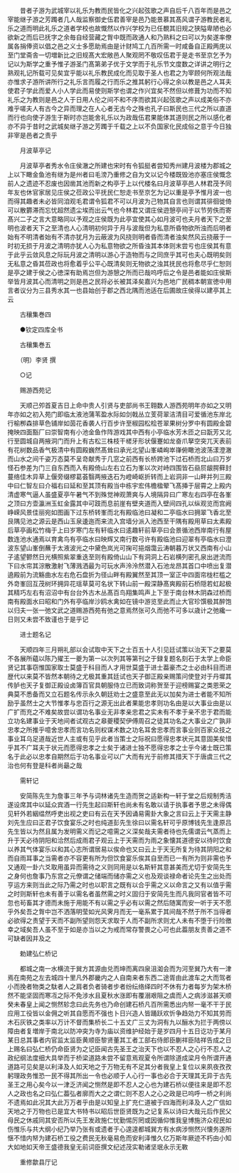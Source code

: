 <!-- { "loadSidebar": true } -->
　　昔者子游为武城宰以礼乐为教而民皆化之兴起弦歌之声自后千八百年而是邑之宰能继子游之芳躅者几人哉监察御史伍君善宰是邑乃能景慕其髙风谓子游教民者礼乐之道而明此礼乐之道者学校也故慨然以作兴学校为已任覩其旧规之狭隘卑陋也必欲新之而后已抚字之余毎自经营藏之胷中既而政通人和乃熟料之曰可以为矣遂率僚属各捐俸资以倡之邑之义士多愿助焉由是计财鸠工凢百所需一时咸备自正殿两庑以至门堂斋舎一切増新比之旧规髙大宏敞邑人聚观罔不敬叹伍君于是走书至京乞予为记以为斯学之重予惟子游圣门髙第弟子优于文学而于礼乐节文度数之详讲之明行之熟观礼记所载可见矣宜乎能以礼乐教民成化而见取于圣人也君之为宰顾何所观法哉亦惟求子游所讲所行之礼乐言而履之行而乐之推其躬行心得之余以教是邑之人耳夫使君子学此而爱人小人学此而易使则斯学也谓之作兴宜矣不然但以修葺为功而不知礼乐之为教则是邑之人于日用人伦之间不和不序而欲其兴起弦歌之声以成美俗不亦难乎嗟夫人有古今之异而理之在人心者无古今之殊也孔子曰斯民也三代之所以直道而行也向使子游生于斯时亦岂能舍礼乐以为政哉伍君果能体其道则民之所以感化者亦不异于昔时之武城矣继子游之芳躅于千载之上以不负国家化民成俗之意于今日独非宰是邑者之责乎

　　月波草亭记

　　月波草亭者秀水令庄侯澈之所建也宋时有令狐挺者尝知秀州建月波楼为郡城之上以下瞰金鱼池有继为是州者曰毛滂乃重修之自为文以记今楼既毁池亦塞庄侯慨念前人之遗迹不忍废也因凿其池而新之构亭于上以代楼名曰月波草亭邑人林君茂予同年友也休官家居见庄侯之莅政公平抚民仁恕走书至京乞为记以重是亭予惟月波一也而得其趣者未必皆同洎观毛君谓令狐君不可以月波为己物其自言也则谓其徘徊徙倚可以散欝滞而忘忧超然遗尘埃而出云气也今林君又谓庄侯逰憩亭间于以节劳佚而寄髙兴二子之言大意略同以予观之庄侯既为此亭宜使其心如月波可也夫月者天下之至明也波者天下之至清也人心清明初何异于月与波哉但为私意所昏物欲所浊而后明者始有不明清者始有不清亦犹月为云蔽波为风挠则明者昏而清者浊矣然风云挠蔽于一时初无损于月波之清明亦犹人心为私意物欲之所昏浊其本体则末尝亏也庄侯其有意于此乎云敛风息之际玩月波之清明以游心于造物而与之同庶乎其可也夫心既明矣则无私意之昏其莅政也将愈着乎公平心既清矣则无物欲之浊其抚民也将愈尽乎仁恕则是亭之建于侯之心徳深有助焉岂但为游憩之所而已哉呜呼后之令是邑者能如庄侯斯举皆月波其心而清明之则是邑之民将必长被其泽矣嘉兴为邑地广民稠本朝宣徳中用言者议分为三县秀水其一也县始创于郡之西北隅而池适在后圃故庄侯得以建亭其上云

　　古穰集巻四

　　●钦定四库全书

　　古穰集巻五

　　（明）李贤 撰

　　○记

　　赐游西苑记

　　天顺己夘首夏吉日上命中贵人引贤与吏部尚书王翱数人游西苑明年亦如之又明年亦如之初入苑门即临太液池蒲苇盈水际如剑戟丛立芰荷翠洁清目可爱循池东岸北行榆栁森排草色铺岸如茵花香袭人行百步许至椒园松桧苍翠果树分罗中有圆殿金碧掩映四面豁厂曰崇智南有小池金鱼作阵游戏其中西有小亭临水芳木匝之曰翫芳又北行至圆城自两掖洞门而升上有古松三株枝干槎牙形状偃蹇如龙奋爪拏空突兀天表前有花树数品香气极清中有圆殿巍然髙耸曰承光北望山峯嶙峋崒嵂俯瞰池波荡漾澄澈而山水之间千姿万态莫不呈竒献秀于几窓之前西有长桥跨池下过石桥而北山曰万岁怪石参差为门三自东西而入有殿倚山左右立石为峯以次对峙四围皆石赑屃龈腭藓封蔓络佳木异草上偃旁缀樛葛荟翳两掖迭石为嶝崎岖折转而上岩洞非一山畔并列三殿中曰仁智左曰介福右曰延和至其顶有殿当中栋宇宏伟檐楹翚飞髙挿于层霄之上殿内清虚寒气逼人虽盛夏亭午暑气不到殊觉神观萧爽与人境隔异曰广寒左右四亭在各峯之顶曰方壶瀛洲玉虹金露其中可跂而息前崖有壁夹道而入壁间四孔以纵观览而宫阙峥嵘风景佳丽宛如图画下过东桥转峯而北有殿临池曰凝和二亭临水曰拥翠飞香北至艮隅见池之源云是西山玉泉逶迤而来流入宫墙分派入池西至干隅有殿用草曰太素殿后草亭画松竹梅于上曰岁寒门左有轩临水曰逺趣轩前草亭曰会景循池西岸南行有屋数连池水通焉以育禽鸟有亭临水曰映辉又南行数弓许有殿临池曰迎翠有亭临水曰澄波东望山峯倒蘸于太液波光之中黛色岚光可掬可挹烟霭云涛朝暮万状又西南有小山子逺望鬰然日光横照紫翠重迭至则有殿倚山山下有洞洞上石岩横列密孔泉出迸流而下曰水帘其淙散激射飞薄溅洒最为可玩水声泠泠然潜入石池龙昂其首口中喷出复潜遶殿前为流觞曲水左右危石盘折为径山畔有殿翼然至其顶一室正中四面帘栊栏槛之外竒峯回互茂树环拥异花瑶草莫可名状下转山前一殿深静髙爽殿前石桥隠若虹起极其精巧左右有沼沼中有台台外古木丛髙百鸟翔集鸣声上下至于南台林木阴森过桥而南有殿面水曰昭和门外有亭临岸沙鸥水禽如在镜中游览至此而止大官珍馔极其醉饱以归夫一张一弛文武之道赐游西苑有弛之意焉然张可久而弛不可多以歳计之弛纔一日则又未尝不致谨也于是乎记

　　进士题名记

　　天顺四年三月朔礼部以会试取中天下之士百五十人引见廷试策以治天下之要莫不各展所藴以陈乃擢王一夔为第一以次列其等第刊之于録复题名刻石于太学上命臣贤记其事窃惟国家取士莫盛于科目而人才用世莫盛于进士葢豪杰之士必由科目而进歴代以来莫不皆然本朝待之尤极其重其廷试也天子御正殿亲赐策问使登对于丹墀其传胪也天子复御正殿设卤簿百官具朝服侍立已而致词称贺至于迎榜赐宴之类恩荣之典莫不悉备而又立石题名传示永久朝廷劝士之盛意至此无以加矣为进士者能不知所励乎虽然士之大节惟孝与忠百行之源无出此者果能忠孝则功名由是以大事业由是以广扩而充之不难矣故尝以谓功名事业无非孝亲忠君之实未有不孝于亲不忠于君而能立功名建事业于天地间者试观古之皋夔稷契伊傅周召之徒其功名之大事业之广孰非忠孝之所推乎噫舍忠孝而言功名则权谋术数之功名耳舍忠孝而言事业则百家众技之事业耳乌足道哉近世人主或有见乎此者当策士之际祝曰愿得忠孝状元其意固美矣惜乎其不广耳夫于状元而愿得忠孝之士矣于诸进士独不愿得忠孝之士乎今诸士既已策名于此必以忠孝自期然后于功名事业可以广大而有光于前修其措天下于唐虞三代之治也何有登是科者尚朂之哉

　　需轩记

　　安简陈先生为詹事三年予与词林诸先生造而贺之适新构一轩于堂之后规制秀洁遂设席其中以延众宾酒一行先生起曰斯轩也尚未有名敢以请于执事者予思之未得偶见轩外若絪缊然呼吏出视之吏曰有云在天予因诵易需卦大象之言曰云上于天需主静刘先生应曰正君子饮食宴乐之时也纯道彭先生徐曰以需名轩可乎原博钱先生逢原吕先生皆以为然且属为发明需义而记之噫需之义深矣哉夫需者待也先儒谓云气蒸而上升于天必待阴阳和洽然后成雨君子观云上于天需而为雨之象懐其道德安以待时饮食以养其气体宴乐以和其心志所谓居易以俟命也又曰云上于天无所复为待其阴阳之和而自雨耳事之当需者亦不容更有所为但饮食宴乐俟其自至而已一有所为则非需也予又通观一卦六爻取用虽异而需待之义则同用是以名斯轩其意甚美而尤切于安简先生之身何也詹事乃东宫之元僚谓之储端而储亦需之义也及观谈禄命者论先生之出处而亨运方来则当此之际乃需之时也以职言之既有以合乎需之义以命言之又有以值乎需之时则斯轩也未有善于以需名者虽然需之时义固归于安简先生而凡我同官者皆不可忽也茍畜其才德而未施于用能不有以需之乎必有以需之然后随寓而安一听于天不愿乎外矣吾之胷中岂不洒落明莹如光风霁月而无一毫系累于其间哉不然于所不当得者必欲得之责望于天而不副所望则怨天求取于人而不副所求则尤人未有不堕于行险徼幸之域矣吾人虽不至于如是亦当以之为戒而常存警畏之心可也此葢朋友责善之道不可缺者因并及之

　　勅建弘仁桥记

　　都城之南一水横流于巽方其源由兑而坤而离四泉沮洳会而为河至巽乃大有一津焉在南苑之左去城四十里凡外郡畿内之人自南来者东西二途胥由此渡车之大而驾者小而挽者物类之駄者人之肩者负者骑者步者纷纭络绎四时不休有力者每岁为架木桥然不能坚固而寒冱之际不免涉水且夏秋水涨即有覆溺艰阻之虞而人之病涉滋甚天顺癸未春皇上闻之恻然轸念曰此先务也乃命创建石桥凡百所需悉出内帑一毫不干于民应用工役皆以金佣之听其自愿而不强也卜日兴造人皆踊跃欢忻争趋効力不知其劳而木石灰铁之类率以万计不督而集桥长二十五丈广三丈为洞有九以酾水为拦于两傍以障由者复増岸于南北以防冲突为寺为庙以资维护经始于是岁四月十五日讫功于某月某日总其事者内官监太监臣黄顺臣黎贤董其工者工部右侍郎臣蒯祥臣陆祥告成之日上赐名曰弘仁桥仍命臣贤为之记臣闻古先圣王之治天下也以不忍人之心行不忍人之政纪纲法度细大具举而于桥梁道路未尝不留意焉观夏令所谓除道成梁月令所谓开通道路可见矣是以利泽及人如天地之于万物无有不足其分者我皇上复位以来夙夜孜孜躬理政务惟恐一民不得其所出一令也必顺于人心行一事也必合于天理其无异于古先圣王之用心矣今以一津乏济闻之恻然是即不忍人之心也为建石桥以便往来是即不忍人之政也名之曰弘仁葢弘者廓而大之之谓仁则不忍人之心之政是已呜呼一桥之利尚不遗焉如此况其大此万万者乎由是以知皇上扩充仁道被于四海而利泽及人之广信如天地之于万物也已是宜大书特书以昭后世臣贤既为之记复系以诗曰大哉元后作民父母民之休戚同其安否所以先王发政施仁忧勤惕厉罔或因循仰惟我皇博施济众视民如伤惟乐与共大纲小纪乃举乃张有或遗者于心遑遑都城巽方有水病涉恻然兴懐务遂所惬不惜内帑为建石桥工役之费民无秋毫易危而安利泽惟久亿万斯年厥迹不朽由小知大如地如天帝王盛德我皇无前词臣撰文纪述茂实勒诸坚珉永示无斁

　　重修歙县厅记

